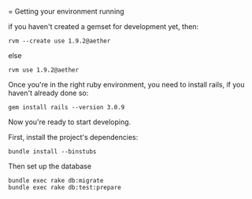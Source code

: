 = Getting your environment running

if you haven't created a gemset for development yet, then:

    rvm --create use 1.9.2@aether

else

    rvm use 1.9.2@aether

Once you're in the right ruby environment, you need to install rails, if you haven't already done so:

    gem install rails --version 3.0.9

Now you're ready to start developing.

First, install the project's dependencies:
 
    bundle install --binstubs

Then set up the database

    bundle exec rake db:migrate
    bundle exec rake db:test:prepare
